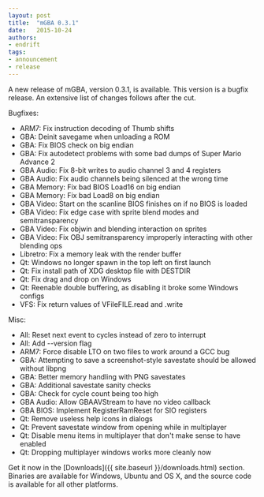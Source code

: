 ```yaml
---
layout: post
title:  "mGBA 0.3.1"
date:   2015-10-24
authors:
- endrift
tags:
- announcement
- release
---
```

A new release of mGBA, version 0.3.1, is available. This version is a bugfix release. An extensive list of changes follows after the cut.<!--more-->

Bugfixes:

 - ARM7: Fix instruction decoding of Thumb shifts
 - GBA: Deinit savegame when unloading a ROM
 - GBA: Fix BIOS check on big endian
 - GBA: Fix autodetect problems with some bad dumps of Super Mario Advance 2
 - GBA Audio: Fix 8-bit writes to audio channel 3 and 4 registers
 - GBA Audio: Fix audio channels being silenced at the wrong time
 - GBA Memory: Fix bad BIOS Load16 on big endian
 - GBA Memory: Fix bad Load8 on big endian
 - GBA Video: Start on the scanline BIOS finishes on if no BIOS is loaded
 - GBA Video: Fix edge case with sprite blend modes and semitransparency
 - GBA Video: Fix objwin and blending interaction on sprites
 - GBA Video: Fix OBJ semitransparency improperly interacting with other blending ops
 - Libretro: Fix a memory leak with the render buffer
 - Qt: Windows no longer spawn in the top left on first launch
 - Qt: Fix install path of XDG desktop file with DESTDIR
 - Qt: Fix drag and drop on Windows
 - Qt: Reenable double buffering, as disabling it broke some Windows configs
 - VFS: Fix return values of VFileFILE.read and .write

Misc:

 - All: Reset next event to cycles instead of zero to interrupt
 - All: Add --version flag
 - ARM7: Force disable LTO on two files to work around a GCC bug
 - GBA: Attempting to save a screenshot-style savestate should be allowed without libpng
 - GBA: Better memory handling with PNG savestates
 - GBA: Additional savestate sanity checks
 - GBA: Check for cycle count being too high
 - GBA Audio: Allow GBAAVStream to have no video callback
 - GBA BIOS: Implement RegisterRamReset for SIO registers
 - Qt: Remove useless help icons in dialogs
 - Qt: Prevent savestate window from opening while in multiplayer
 - Qt: Disable menu items in multiplayer that don't make sense to have enabled
 - Qt: Dropping multiplayer windows works more cleanly now

Get it now in the [Downloads]({{ site.baseurl }}/downloads.html) section. Binaries are available for Windows, Ubuntu and OS X, and the source code is available for all other platforms.
